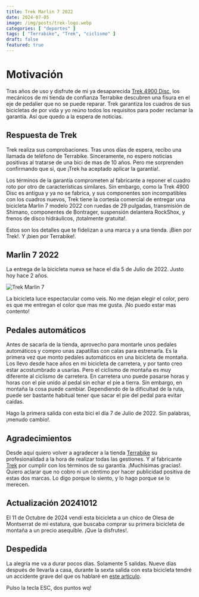 ```yaml
---
title: Trek Marlin 7 2022
date: 2024-07-05
image: /img/posts/trek-logo.webp
categories: [ "deportes" ]
tags: [ "Terrabike", "Trek", "ciclismo" ]
draft: false
featured: true
---
```


# Motivación

Tras años de uso y disfrute de mi ya desaparecida [Trek 4900 Disc](/post/2024/trek-4900-disc), los mecánicos de mi tienda de confianza Terrabike descubren una fisura en el eje de pedalier que no se puede reparar. Trek garantiza los cuadros de sus bicicletas de por vida y yo reúno todos los requisitos para poder reclamar la garantía. Así que quedo a la espera de noticias.

## Respuesta de Trek

Trek realiza sus comprobaciones. Tras unos días de espera, recibo una llamada de teléfono de Terrabike. Sinceramente, no espero noticias positivas al tratarse de una bici de mas de 10 años. Pero me sorprenden confirmando que si, que ¡Trek ha aceptado aplicar la garantía!.

Los términos de la garantía comprometen al fabricante a reponer el cuadro roto por otro de características similares. Sin embargo, como la Trek 4900 Disc es antigua y ya no se fabrica, y sus componentes son incompatibles con los cuadros nuevos, Trek tiene la cortesía comercial de entregar una bicicleta Marlin 7 modelo 2022 con ruedas de 29 pulgadas, transmisión de Shimano, componentes de Bontrager, suspensión delantera RockShox, y frenos de disco hidráulicos, ¡totalmente gratuita!.

Estos son los detalles que te fidelizan a una marca y a una tienda. ¡Bien por Trek!. Y ¡bien por Terrabike!.

## Marlin 7 2022

La entrega de la bicicleta nueva se hace el día 5 de Julio de 2022. Justo hoy hace 2 años.

![Trek Marlin 7](/img/trek-marlin7-2022.webp)

La bicicleta luce espectacular como veis. No me dejan elegir el color, pero es que me entregan el color que mas me gusta. ¡No puedo estar mas contento!

## Pedales automáticos

Antes de sacarla de la tienda, aprovecho para montarle unos pedales automáticos y compro unas zapatillas con calas para estrenarla. Es la primera vez que monto pedales automáticos en una bicicleta de montaña. Los llevo desde hace años en mi bicicleta de carretera, y por tanto creo estar acostumbrado a usarlas. Pero el ciclismo de montaña es muy diferente al ciclismo de carretera. En carretera uno puede pasarse horas y horas con el pie unido al pedal sin echar el pie a tierra. Sin embargo, en montaña la cosa puede cambiar. Dependiendo de la dificultad de la ruta, puede ser bastante habitual tener que sacar el pie del pedal para evitar caídas.

Hago la primera salida con esta bici el día 7 de Julio de 2022. Sin palabras, ¡menudo cambio!.

## Agradecimientos

Desde aquí quiero volver a agradecer a la tienda [Terrabike](https://www.terra-bike.es/) su profesionalidad a la hora de realizar todas las gestiones. Y al fabricante [Trek](https://www.trekbikes.com/) por cumplir con los términos de su garantía. ¡Muchísimas gracias!. Quiero aclarar que no cobro ni un céntimo por hacer publicidad positiva de estas dos marcas. Lo digo porque lo siento, y lo hago porque se lo merecen.

## Actualización 20241012

El 11 de Octubre de 2024 vendí esta bicicleta a un chico de Olesa de Montserrat de mi estatura, que buscaba comprar su primera bicicleta de montaña a un precio asequible. ¡Que la disfrutes!.

## Despedida

La alegría me va a durar pocos días. Solamente 5 salidas. Nueve días después de llevarla a casa, durante la sexta salida con esta bicicleta tendré un accidente grave del que os hablaré en [este articulo](/post/2024/luxacion-codo).

Pulso la tecla ESC, dos puntos wq!

